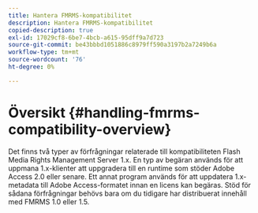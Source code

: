 ```yaml
---
title: Hantera FMRMS-kompatibilitet
description: Hantera FMRMS-kompatibilitet
copied-description: true
exl-id: 17029cf8-6be7-4bcb-a615-95dff9a7d723
source-git-commit: be43bbbd1051886c8979ff590a3197b2a7249b6a
workflow-type: tm+mt
source-wordcount: '76'
ht-degree: 0%

---
```


# Översikt {#handling-fmrms-compatibility-overview}

Det finns två typer av förfrågningar relaterade till kompatibiliteten Flash Media Rights Management Server 1.x. En typ av begäran används för att uppmana 1.x-klienter att uppgradera till en runtime som stöder Adobe Access 2.0 eller senare. Ett annat program används för att uppdatera 1.x-metadata till Adobe Access-formatet innan en licens kan begäras. Stöd för sådana förfrågningar behövs bara om du tidigare har distribuerat innehåll med FMRMS 1.0 eller 1.5.
